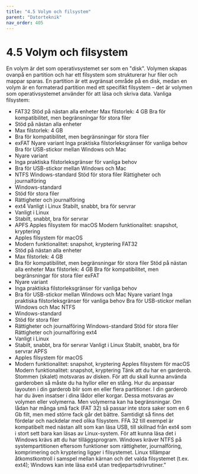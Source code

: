 ```yaml
---
title: "4.5 Volym och filsystem"
parent: "Datorteknik"
nav_order: 405
---
```


# 4.5 Volym och filsystem

En volym är det som operativsystemet ser som en "disk". Volymen skapas ovanpå en partition och har ett filsystem som strukturerar hur filer och mappar sparas. En partition är ett avgränsat område på en disk, medan en volym är en formaterad partition med ett specifikt filsystem – det är volymen som operativsystemet använder för att läsa och skriva data.
Vanliga filsystem:
- FAT32 Stöd på nästan alla enheter Max filstorlek: 4 GB Bra för kompatibilitet, men begränsningar för stora filer
- Stöd på nästan alla enheter
- Max filstorlek: 4 GB
- Bra för kompatibilitet, men begränsningar för stora filer
- exFAT Nyare variant Inga praktiska filstorleksgränser för vanliga behov Bra för USB-stickor mellan Windows och Mac
- Nyare variant
- Inga praktiska filstorleksgränser för vanliga behov
- Bra för USB-stickor mellan Windows och Mac
- NTFS Windows-standard Stöd för stora filer Rättigheter och journalföring
- Windows-standard
- Stöd för stora filer
- Rättigheter och journalföring
- ext4 Vanligt i Linux Stabilt, snabbt, bra för servrar
- Vanligt i Linux
- Stabilt, snabbt, bra för servrar
- APFS Apples filsystem för macOS Modern funktionalitet: snapshot, kryptering
- Apples filsystem för macOS
- Modern funktionalitet: snapshot, kryptering
FAT32
- Stöd på nästan alla enheter
- Max filstorlek: 4 GB
- Bra för kompatibilitet, men begränsningar för stora filer
Stöd på nästan alla enheter
Max filstorlek: 4 GB
Bra för kompatibilitet, men begränsningar för stora filer
exFAT
- Nyare variant
- Inga praktiska filstorleksgränser för vanliga behov
- Bra för USB-stickor mellan Windows och Mac
Nyare variant
Inga praktiska filstorleksgränser för vanliga behov
Bra för USB-stickor mellan Windows och Mac
NTFS
- Windows-standard
- Stöd för stora filer
- Rättigheter och journalföring
Windows-standard
Stöd för stora filer
Rättigheter och journalföring
ext4
- Vanligt i Linux
- Stabilt, snabbt, bra för servrar
Vanligt i Linux
Stabilt, snabbt, bra för servrar
APFS
- Apples filsystem för macOS
- Modern funktionalitet: snapshot, kryptering
Apples filsystem för macOS
Modern funktionalitet: snapshot, kryptering
Tänk att du har en garderob. Stommen (skalet) motsvaras av disken. För att du skall kunna använda garderoben så måste du ha hyllor eller en stång. Hur du anpassar layouten i din garderob blir som en eller flera partitioner.
I din garderob har du även insatser i dina lådor eller korgar. Dessa motsvaras av volymen eller volymerna. Men volymerna kan ha begränsningar. Om lådan har många små fack (FAT 32) så passar inte stora saker som en 6 Gb filt, men med större fack går det bättre.
Samtidigt så finns det fördelar och nackdelar med olika filsystem. FFA 32 till exempel är kompatibelt med nästan allt som kan läsa USB, till skillnad från ext4 som i stort sett bara kan läsas av Linux-system. För att kunna läsa det i Windows krävs att du har tilläggsprogram.
Windows kräver NTFS på systempartitionen eftersom funktioner som rättigheter, journalföring, komprimering och kryptering ligger i filsystemet. Linux tillämpar åtkomstkontroll i samspel mellan kärnan och det valda filsystemet (t.ex. ext4); Windows kan inte läsa ext4 utan tredjepartsdrivrutiner.”